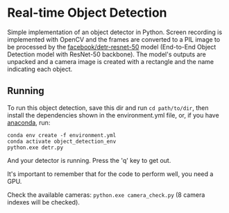 # Real-time Object Detection

Simple implementation of an object detector in Python. Screen recording is implemented with OpenCV and the frames are converted to a PIL image to be processed by the [facebook/detr-resnet-50](https://huggingface.co/facebook/detr-resnet-50) model (End-to-End Object Detection model with ResNet-50 backbone). The model's outputs are unpacked and a camera image is created with a rectangle and the name indicating each object.

## Running
To run this object detection, save this dir and run `cd path/to/dir`, then install the dependencies shown in the environment.yml file, or, if you have [anaconda](https://anaconda.org), run:
```
conda env create -f environment.yml
conda activate object_detection_env
python.exe detr.py
```

And your detector is running. Press the 'q' key to get out.

It's important to remember that for the code to perform well, you need a GPU.

Check the available cameras: `python.exe camera_check.py` (8 camera indexes will be checked).

